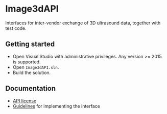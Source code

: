 # Image3dAPI
Interfaces for inter-vendor exchange of 3D ultrasound data, together with test code.


## Getting started
* Open Visual Studio with administrative privileges. Any version >= 2015 is supported.
* Open `Image3dAPI.sln`.
* Build the solution.

## Documentation
* [API license](LICENSE.txt)
* [Guidelines](Guidelines.md) for implementing the interface
